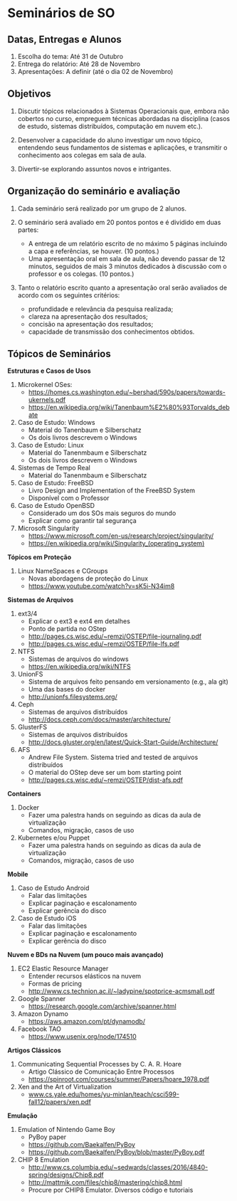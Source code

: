 # Seminários de SO

## Datas, Entregas e Alunos

1. Escolha do tema: Até 31 de Outubro
1. Entrega do relatório: Até 28 de Novembro
1. Apresentações: A definir (até o dia 02 de Novembro)

## Objetivos

1. Discutir tópicos relacionados à Sistemas Operacionais que, embora não
   cobertos no curso, empreguem técnicas abordadas na disciplina (casos de
   estudo, sistemas distribuídos, computação em nuvem etc.).

1. Desenvolver a capacidade do aluno investigar um novo tópico, entendendo seus
   fundamentos de sistemas e aplicações, e transmitir o conhecimento aos colegas
   em sala de aula.

1. Divertir-se explorando assuntos novos e intrigantes.

## Organização do seminário e avaliação

1. Cada seminário será realizado por um grupo de 2 alunos.

1. O seminário será avaliado em 20 pontos pontos e é dividido em duas partes:
   * A entrega de um relatório escrito de no máximo 5 páginas incluindo a
     capa e referências, se houver. (10 pontos.)
   * Uma apresentação oral em sala de aula, não devendo passar de 12 minutos,
     seguidos de mais 3 minutos dedicados à discussão com o professor e os
     colegas. (10 pontos.)

1. Tanto o relatório escrito quanto a apresentação oral serão avaliados de
   acordo com os seguintes critérios:
   * profundidade e relevância da pesquisa realizada;
   * clareza na apresentação dos resultados;
   * concisão na apresentação dos resultados;
   * capacidade de transmissão dos conhecimentos obtidos.

## Tópicos de Seminários

**Estruturas e Casos de Usos**

  1. Microkernel OSes:
     * https://homes.cs.washington.edu/~bershad/590s/papers/towards-ukernels.pdf
     * https://en.wikipedia.org/wiki/Tanenbaum%E2%80%93Torvalds_debate
  1. Caso de Estudo: Windows
     * Material do Tanenbaum e Silberschatz
     * Os dois livros descrevem o Windows
  1. Caso de Estudo: Linux
     * Material do Tanenmbaum e Silberschatz
     * Os dois livros descrevem o Windows
  1. Sistemas de Tempo Real
     * Material do Tanenmbaum e Silberschatz
  1. Caso de Estudo: FreeBSD
     * Livro Design and Implementation of the FreeBSD System
     * Disponível com o Professor
  1. Caso de Estudo OpenBSD
     * Considerado um dos SOs mais seguros do mundo
     * Explicar como garantir tal segurança
  1. Microsoft Singularity
     * https://www.microsoft.com/en-us/research/project/singularity/
     * https://en.wikipedia.org/wiki/Singularity_(operating_system)

**Tópicos em Proteção**
  
  1. Linux NameSpaces e CGroups
     * Novas abordagens de proteção do Linux
     * https://www.youtube.com/watch?v=sK5i-N34im8

**Sistemas de Arquivos**

  1. ext3/4
     * Explicar o ext3 e ext4 em detalhes
     * Ponto de partida no OStep
     * http://pages.cs.wisc.edu/~remzi/OSTEP/file-journaling.pdf
     * http://pages.cs.wisc.edu/~remzi/OSTEP/file-lfs.pdf
  1. NTFS
     * Sistemas de arquivos do windows
     * https://en.wikipedia.org/wiki/NTFS
  1. UnionFS 
     * Sistema de arquivos feito pensando em versionamento (e.g., ala git)
     * Uma das bases do docker
     * http://unionfs.filesystems.org/
  1. Ceph
     * Sistemas de arquivos distribuídos
     * http://docs.ceph.com/docs/master/architecture/
  1. GlusterFS
     * Sistemas de arquivos distribuídos
     * http://docs.gluster.org/en/latest/Quick-Start-Guide/Architecture/
  1. AFS
     * Andrew File System. Sistema tried and tested de arquivos distribuídos
     * O material do OStep deve ser um bom starting point
     * http://pages.cs.wisc.edu/~remzi/OSTEP/dist-afs.pdf

**Containers**

  1. Docker
     * Fazer uma palestra hands on seguindo as dicas da aula de virtualização
     * Comandos, migração, casos de uso
  1. Kubernetes e/ou Puppet
     * Fazer uma palestra hands on seguindo as dicas da aula de virtualização
     * Comandos, migração, casos de uso

**Mobile**

  1. Caso de Estudo Android
     * Falar das limitações
     * Explicar paginação e escalonamento
     * Explicar gerência do disco
  1. Caso de Estudo iOS
     * Falar das limitações
     * Explicar paginação e escalonamento
     * Explicar gerência do disco

**Nuvem e BDs na Nuvem (um pouco mais avançado)**
  
  1. EC2 Elastic Resource Manager
     * Entender recursos elásticos na nuvem
     * Formas de pricing
     * http://www.cs.technion.ac.il/~ladypine/spotprice-acmsmall.pdf
  1. Google Spanner
     * https://research.google.com/archive/spanner.html
  1. Amazon Dynamo
     * https://aws.amazon.com/pt/dynamodb/
  1. Facebook TAO
     * https://www.usenix.org/node/174510

**Artigos Clássicos**

  1. Communicating Sequential Processes by C. A. R. Hoare
     * Artigo Clássico de Comunicação Entre Processos
     * https://spinroot.com/courses/summer/Papers/hoare_1978.pdf
  1. Xen and the Art of Virtualization
     * www.cs.yale.edu/homes/yu-minlan/teach/csci599-fall12/papers/xen.pdf
  
**Emulação**

  1. Emulation of Nintendo Game Boy
      * PyBoy paper
      * https://github.com/Baekalfen/PyBoy
      * https://github.com/Baekalfen/PyBoy/blob/master/PyBoy.pdf
  1. CHIP 8 Emulation
      * http://www.cs.columbia.edu/~sedwards/classes/2016/4840-spring/designs/Chip8.pdf
      * http://mattmik.com/files/chip8/mastering/chip8.html
      * Procure por CHIP8 Emulator. Diversos código e tutoriais
